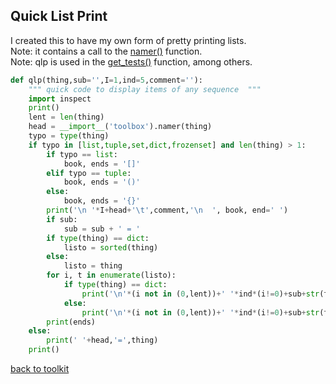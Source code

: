 ## Quick List Print

I created this to have my own form of pretty printing lists.
<br>Note: it contains a call to the [namer()](/namer.md) function.
<br>Note: qlp is used in the [get_tests()](/get_tests.md) function, among others.

```python
def qlp(thing,sub='',I=1,ind=5,comment=''):
    """ quick code to display items of any sequence  """
    import inspect
    print()
    lent = len(thing)
    head = __import__('toolbox').namer(thing)
    typo = type(thing)
    if typo in [list,tuple,set,dict,frozenset] and len(thing) > 1:
        if typo == list:
            book, ends = '[]'
        elif typo == tuple:
            book, ends = '()'
        else:
            book, ends = '{}'
        print('\n '*I+head+'\t',comment,'\n  ', book, end=' ')
        if sub:
            sub = sub + ' = '
        if type(thing) == dict:
            listo = sorted(thing)
        else:
            listo = thing
        for i, t in enumerate(listo):
            if type(thing) == dict:
                print('\n'*(i not in (0,lent))+' '*ind*(i!=0)+sub+str(t),':',thing[t], end=' ')
            else:
                print('\n'*(i not in (0,lent))+' '*ind*(i!=0)+sub+str(t), end=' ')
        print(ends)
    else:
        print(' '+head,'=',thing)
    print()
```



[back to toolkit](/toolkit)
